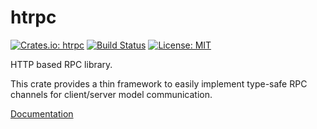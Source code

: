 htrpc
=====

[![Crates.io: htrpc](http://meritbadge.herokuapp.com/htrpc)](https://crates.io/crates/htrpc)
[![Build Status](https://travis-ci.org/sile/htrpc.svg?branch=master)](https://travis-ci.org/sile/htrpc)
[![License: MIT](https://img.shields.io/badge/license-MIT-blue.svg)](LICENSE)

HTTP based RPC library.

This crate provides a thin framework to easily implement type-safe RPC channels for client/server model communication.

[Documentation](https://docs.rs/htrpc)
